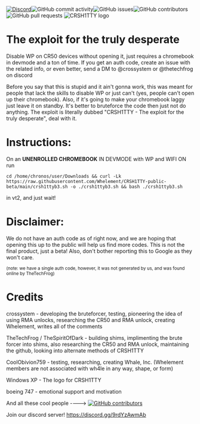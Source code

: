 [![Discord](https://img.shields.io/discord/1185734208065380455?link=https%3A%2F%2Fdiscord.gg%2FBK853xQSrg)](https://discord.gg/BK853xQSrg)![GitHub commit activity](https://img.shields.io/github/commit-activity/t/Whelement/CRSH1TTY-public-beta)![GitHub issues](https://img.shields.io/github/issues/Whelement/CRSH1TTY-public-beta)![GitHub contributors](https://img.shields.io/github/contributors/Whelement/CRSH1TTY-public-beta)![GitHub pull requests](https://img.shields.io/github/issues-pr/Whelement/CRSH1TTY-public-beta)
![CRSH1TTY logo](/logo.png)
<!---```
  .oooooo.   ooooooooo.    .oooooo..o ooooo   ooooo   .o  ooooooooooooo ooooooooooooo oooooo   oooo 
 d8P'  `Y8b  `888   `Y88. d8P'    `Y8 `888'   `888' o888  8'   888   `8 8'   888   `8  `888.   .8'  
888           888   .d88' Y88bo.       888     888   888       888           888        `888. .8'   
888           888ooo88P'   `"Y8888o.   888ooooo888   888       888           888         `888.8' 
888           888`88b.         `"Y88b  888     888   888       888           888          `888'  
`88b    ooo   888  `88b.  oo     .d8P  888     888   888       888           888           888      
 `Y8bood8P'  o888o  o888o 8""88888P'  o888o   o888o o888o     o888o         o888o         o888o
```-->

<!---ignore Osama-->

# The exploit for the truly desperate
Disable WP on CR50 devices without opening it, just requires a chromebook in devmode and a ton of time.
If you get an auth code, create an issue with the related info, or even better, send a DM to @crossystem or @thetechfrog on discord

Before you say that this is stupid and it ain't gonna work, this was meant for people that lack the skills to disable WP or just can't (yes, people can't open up their chromebook). Also, if it's going to make your chromebook laggy just leave it on standby. It's better to bruteforce the code then just not do anything. The exploit is literally dubbed "CRSH1TTY - The exploit for the truly desperate", deal with it.

# Instructions:
On an **UNENROLLED CHROMEBOOK** IN DEVMODE with WP and WIFI ON run
```
cd /home/chronos/user/Downloads && curl -Lk https://raw.githubusercontent.com/Whelement/CRSH1TTY-public-beta/main/crsh1ttyb3.sh -o ./crsh1ttyb3.sh && bash ./crsh1ttyb3.sh
```
in vt2, and just wait!

# Disclaimer: 
We do not have an auth code as of right now, and we are hoping that opening this up to the public will help us find more codes. This is not the final product, just a beta! Also, don't bother reporting this to Google as they won't care.

<sup>(note: we have a single auth code, however, it was not generated by us, and was found online by TheTechFrog)</sup>

# Credits
crossystem - developing the bruteforcer, testing, pioneering the idea of using RMA unlocks, researching the CR50 and RMA unlock, creating Whelement, writes all of the comments

TheTechFrog / TheSpiritOfDark - building shims, implimenting the brute forcer into shims, also researching the CR50 and RMA unlock, maintaining the github, looking into alternate methods of CRSH1TTY 

CoolObivion759 - testing, researching, creating Whale, Inc. (Whelement members are not associated with wh4le in any way, shape, or form)

Windows XP - The logo for CRSH1TTY

boeing 747 - emotional support and motivation

And all these cool people ----> [![GitHub contributors](https://img.shields.io/github/contributors/Whelement/CRSH1TTY-public-beta)](https://github.com/Whelement/CRSH1TTY-public-beta/graphs/contributors)

Join our discord server! https://discord.gg/9rdYzAwmAb
